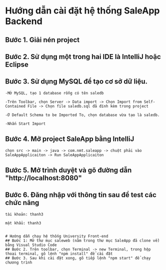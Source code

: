 # Hướng dẫn cài đặt hệ thống SaleApp Backend
## Bước 1. Giải nén project
## Bước 2. Sử dụng một trong hai IDE là IntelliJ hoặc Eclipse
## Bước 3. Sử dụng MySQL để tạo cơ sở dữ liệu.
```
-Mở MySQL, tạo 1 database rỗng có tên saledb
```
```
-Trên Toolbar, chọn Server -> Data import -> Chọn Import from Self-Contained File -> Chọn file saledb.sql đã đính kèm trong project
```
```
-Ở Default Schema to be Imported To, chọn database vừa tạo là saledb.
```
```
-Nhấn Start Import
```
## Bước 4. Mở project SaleApp bằng IntelliJ
```
chọn src -> main -> java -> com.nmt.saleapp -> chuột phải vào SaleAppApplicaiton -> Run SaleAppApplicaiton
```
## Bước 5. Mở trình duyệt và gõ đường dẫn "http://localhost:8080"
## Bước 6. Đăng nhập với thông tin sau để test các chức năng
```
tài khoản: thanh3
```
```
mật khẩu: thanh3


# Hướng dẫn chạy hệ thống University Front-end
## Bước 1: Mở thư mục saleweb (nằm trong thư mục SaleApp đã clone về) bằng Visual Studio Code
## Bước 2. Trên toolbar, chọn Terminal -> new Terminal, trong hộp thoại terminal, gõ lệnh "npm install" để cài đặt
## Bước 3. Sau khi cài đặt xong, gõ tiếp lệnh "npm start" để chạy chương trình